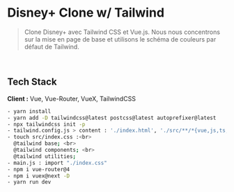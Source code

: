 # Disney+ Clone w/ Tailwind

> Clone Disney+ avec Tailwind CSS et Vue.js. Nous nous concentrons sur la mise en page de base et utilisons le schéma de couleurs par défaut de Tailwind.
 
<br>

## Tech Stack

**Client :**  Vue, Vue-Router, VueX, TailwindCSS

```bash
- yarn install
- yarn add -D tailwindcss@latest postcss@latest autoprefixer@latest
- npx tailwindcss init -p
- tailwind.config.js > content : './index.html', './src/**/*{vue,js,ts,jsx,tsx}'
- touch src/index.css :<br>
  @tailwind base; <br>
  @tailwind components; <br>
  @tailwind utilities;
- main.js : import "./index.css"
- npm i vue-router@4
- npm i vuex@next -D
- yarn run dev
```